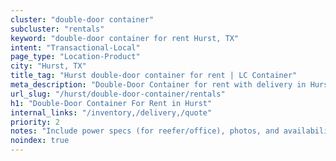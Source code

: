 ```yaml
---
cluster: "double-door container"
subcluster: "rentals"
keyword: "double-door container for rent Hurst, TX"
intent: "Transactional-Local"
page_type: "Location-Product"
city: "Hurst, TX"
title_tag: "Hurst double-door container for rent | LC Container"
meta_description: "Double-Door Container for rent with delivery in Hurst, TX. LC Container — local Since 2003. Get pricing today."
url_slug: "/hurst/double-door-container/rentals"
h1: "Double-Door Container For Rent in Hurst"
internal_links: "/inventory,/delivery,/quote"
priority: 2
notes: "Include power specs (for reefer/office), photos, and availability."
noindex: true
---
```


<!-- TODO: Add unique city/inventory copy, images, and internal links here. -->
